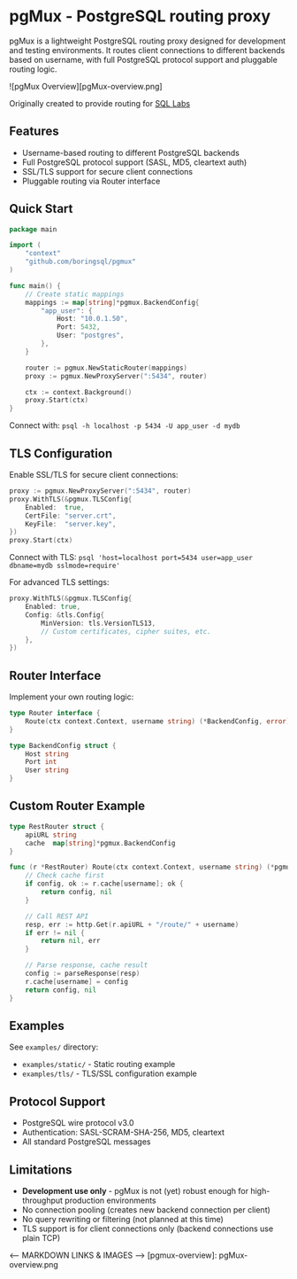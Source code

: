 # pgMux - PostgreSQL routing proxy

pgMux is a lightweight PostgreSQL routing proxy designed for development and
testing environments. It routes client connections to different backends based
on username, with full PostgreSQL protocol support and pluggable routing logic.

![pgMux Overview][pgMux-overview.png]

Originally created to provide routing for [SQL Labs](https://labs.boringsql.com/)

## Features

- Username-based routing to different PostgreSQL backends
- Full PostgreSQL protocol support (SASL, MD5, cleartext auth)
- SSL/TLS support for secure client connections
- Pluggable routing via Router interface

## Quick Start

```go
package main

import (
    "context"
    "github.com/boringsql/pgmux"
)

func main() {
    // Create static mappings
    mappings := map[string]*pgmux.BackendConfig{
        "app_user": {
            Host: "10.0.1.50",
            Port: 5432,
            User: "postgres",
        },
    }

    router := pgmux.NewStaticRouter(mappings)
    proxy := pgmux.NewProxyServer(":5434", router)

    ctx := context.Background()
    proxy.Start(ctx)
}
```

Connect with: `psql -h localhost -p 5434 -U app_user -d mydb`

## TLS Configuration

Enable SSL/TLS for secure client connections:

```go
proxy := pgmux.NewProxyServer(":5434", router)
proxy.WithTLS(&pgmux.TLSConfig{
    Enabled:  true,
    CertFile: "server.crt",
    KeyFile:  "server.key",
})
proxy.Start(ctx)
```

Connect with TLS: `psql 'host=localhost port=5434 user=app_user dbname=mydb sslmode=require'`

For advanced TLS settings:

```go
proxy.WithTLS(&pgmux.TLSConfig{
    Enabled: true,
    Config: &tls.Config{
        MinVersion: tls.VersionTLS13,
        // Custom certificates, cipher suites, etc.
    },
})
```

## Router Interface

Implement your own routing logic:

```go
type Router interface {
    Route(ctx context.Context, username string) (*BackendConfig, error)
}

type BackendConfig struct {
    Host string
    Port int
    User string
}
```

## Custom Router Example

```go
type RestRouter struct {
    apiURL string
    cache  map[string]*pgmux.BackendConfig
}

func (r *RestRouter) Route(ctx context.Context, username string) (*pgmux.BackendConfig, error) {
    // Check cache first
    if config, ok := r.cache[username]; ok {
        return config, nil
    }

    // Call REST API
    resp, err := http.Get(r.apiURL + "/route/" + username)
    if err != nil {
        return nil, err
    }

    // Parse response, cache result
    config := parseResponse(resp)
    r.cache[username] = config
    return config, nil
}
```

## Examples

See `examples/` directory:

- `examples/static/` - Static routing example
- `examples/tls/` - TLS/SSL configuration example

## Protocol Support

- PostgreSQL wire protocol v3.0
- Authentication: SASL-SCRAM-SHA-256, MD5, cleartext
- All standard PostgreSQL messages

## Limitations

- **Development use only** - pgMux is not (yet) robust enough for high-throughput production environments
- No connection pooling (creates new backend connection per client)
- No query rewriting or filtering (not planned at this time)
- TLS support is for client connections only (backend connections use plain TCP)

<-- MARKDOWN LINKS & IMAGES -->
[pgmux-overview]: pgMux-overview.png
